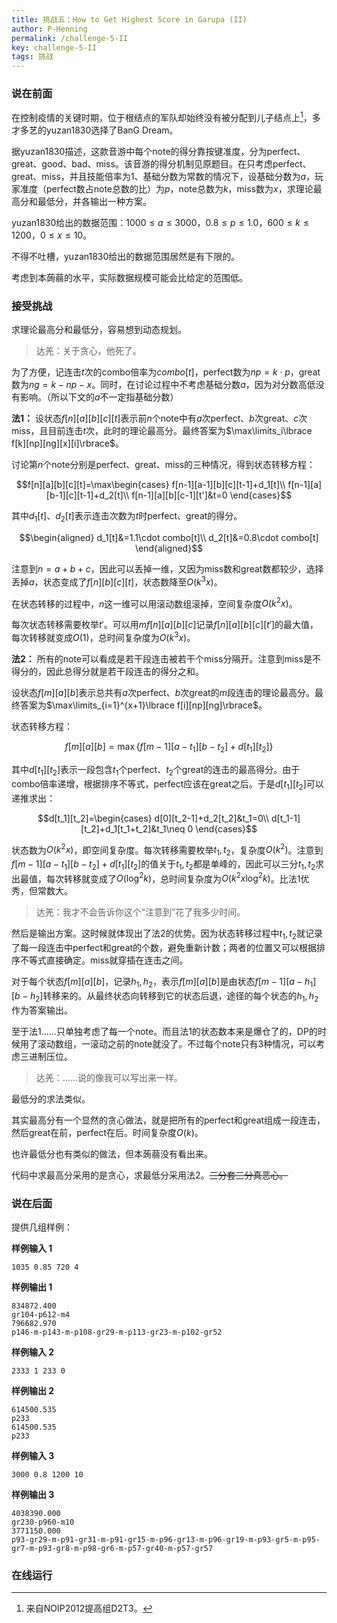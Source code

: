 ```yaml
---
title: 挑战五：How to Get Highest Score in Garupa (II)
author: P-Henning
permalink: /challenge-5-II
key: challenge-5-II
tags: 挑战
---
```


### 说在前面

在控制疫情的关键时期，位于根结点的军队却始终没有被分配到儿子结点上[^noip]，多才多艺的yuzan1830选择了BanG Dream。

据yuzan1830描述，这款音游中每个note的得分靠按键准度，分为perfect、great、good、bad、miss。该音游的得分机制见原题目。在只考虑perfect、great、miss，并且技能倍率为$1$、基础分数为常数的情况下，设基础分数为$a$，玩家准度（perfect数占note总数的比）为$p$，note总数为$k$，miss数为$x$，求理论最高分和最低分，并各输出一种方案。

<!--more-->

yuzan1830给出的数据范围：$1000\leqslant a\leqslant 3000$，$0.8\leqslant p\leqslant 1.0$，$600\leqslant k\leqslant 1200$，$0\leqslant x\leqslant 10$。

不得不吐槽，yuzan1830给出的数据范围居然是有下限的。

考虑到本蒟蒻的水平，实际数据规模可能会比给定的范围低。

### 接受挑战

求理论最高分和最低分，容易想到动态规划。

> 达羌：关于贪心，他死了。

为了方便，记连击$t$次的combo倍率为$combo[t]$，perfect数为$np=k\cdot p$，great数为$ng=k-np-x$。同时，在讨论过程中不考虑基础分数$a$，因为对分数高低没有影响。（所以下文的$a$不一定指基础分数）

**法1：** 设状态$f[n][a][b][c][t]$表示前$n$个note中有$a$次perfect、$b$次great、$c$次miss，且目前连击$t$次，此时的理论最高分。最终答案为$\max\limits_i\lbrace f[k][np][ng][x][i]\rbrace$。

讨论第$n$个note分别是perfect、great、miss的三种情况，得到状态转移方程：

$$f[n][a][b][c][t]=\max\begin{cases}
f[n-1][a-1][b][c][t-1]+d_1[t]\\
f[n-1][a][b-1][c][t-1]+d_2[t]\\
f[n-1][a][b][c-1][t']&t=0
\end{cases}$$

其中$d_1[t]$、$d_2[t]$表示连击次数为$t$时perfect、great的得分。

$$\begin{aligned}
d_1[t]&=1.1\cdot combo[t]\\
d_2[t]&=0.8\cdot combo[t]
\end{aligned}$$

注意到$n=a+b+c$，因此可以丢掉一维，又因为miss数和great数都较少，选择丢掉$a$，状态变成了$f[n][b][c][t]$，状态数降至$O\left(k^3x\right)$。

在状态转移的过程中，$n$这一维可以用滚动数组滚掉，空间复杂度$O(k^2x)$。

每次状态转移需要枚举$t'$。可以用$mf[n][a][b][c]$记录$f[n][a][b][c][t']$的最大值，每次转移就变成$O(1)$，总时间复杂度为$O\left(k^3x\right)$。

**法2：** 所有的note可以看成是若干段连击被若干个miss分隔开。注意到miss是不得分的，因此总得分就是若干段连击的得分之和。

设状态$f[m][a][b]$表示总共有$a$次perfect、$b$次great的$m$段连击的理论最高分。最终答案为$\max\limits_{i=1}^{x+1}\lbrace f[i][np][ng]\rbrace$。

状态转移方程：

$$f[m][a][b]=\max\lbrace f[m-1][a-t_1][b-t_2]+d[t_1][t_2]\rbrace$$

其中$d[t_1][t_2]$表示一段包含$t_1$个perfect、$t_2$个great的连击的最高得分。由于combo倍率递增，根据排序不等式，perfect应该在great之后。于是$d[t_1][t_2]$可以递推求出：

$$d[t_1][t_2]=\begin{cases}
d[0][t_2-1]+d_2[t_2]&t_1=0\\
d[t_1-1][t_2]+d_1[t_1+t_2]&t_1\neq 0
\end{cases}$$

状态数为$O\left(k^2x\right)$，即空间复杂度。每次转移需要枚举$t_1,t_2$，复杂度$O\left(k^2\right)$。注意到$f[m-1][a-t_1][b-t_2]+d[t_1][t_2]$的值关于$t_1,t_2$都是单峰的，因此可以三分$t_1,t_2$求出最值，每次转移就变成了$O\left(\log^2k\right)$，总时间复杂度为$O\left(k^2x\log^2k\right)$。比法1优秀，但常数大。

> 达羌：我才不会告诉你这个“注意到”花了我多少时间。

然后是输出方案。这时候就体现出了法2的优势。因为状态转移过程中$t_1,t_2$就记录了每一段连击中perfect和great的个数，避免重新计数；两者的位置又可以根据排序不等式直接确定。miss就穿插在连击之间。

对于每个状态$f[m][a][b]$，记录$h_1,h_2$，表示$f[m][a][b]$是由状态$f[m-1][a-h_1][b-h_2]$转移来的。从最终状态向转移到它的状态后退，途径的每个状态的$h_1,h_2$作为答案输出。

至于法1……只单独考虑了每一个note。而且法1的状态数本来是爆仓了的，DP的时候用了滚动数组，一滚动之前的note就没了。不过每个note只有3种情况，可以考虑三进制压位。

> 达羌：……说的像我可以写出来一样。

最低分的求法类似。

其实最高分有一个显然的贪心做法，就是把所有的perfect和great组成一段连击，然后great在前，perfect在后。时间复杂度$O(k)$。

也许最低分也有类似的做法，但本蒟蒻没有看出来。

代码中求最高分采用的是贪心，求最低分采用法2。~~三分套三分真恶心。~~

### 说在后面

提供几组样例：

**样例输入 1**

    1035 0.85 720 4

**样例输出 1**

    834872.400
    gr104-p612-m4
    796682.970
    p146-m-p143-m-p108-gr29-m-p113-gr23-m-p102-gr52

**样例输入 2**

    2333 1 233 0

**样例输出 2**

    614500.535
    p233
    614500.535
    p233

**样例输入 3**

    3000 0.8 1200 10

**样例输出 3**

    4038390.000
    gr230-p960-m10
    3771150.000
    p93-gr29-m-p91-gr31-m-p91-gr15-m-p96-gr13-m-p96-gr19-m-p93-gr5-m-p95-gr7-m-p93-gr8-m-p98-gr6-m-p57-gr40-m-p57-gr57

### 在线运行

<div data-pym-src="https://www.jdoodle.com/embed/v0/1VDi"></div>

<script src="https://www.jdoodle.com/assets/jdoodle-pym.min.js" type="text/javascript"></script>

[^noip]: 来自NOIP2012提高组D2T3。
